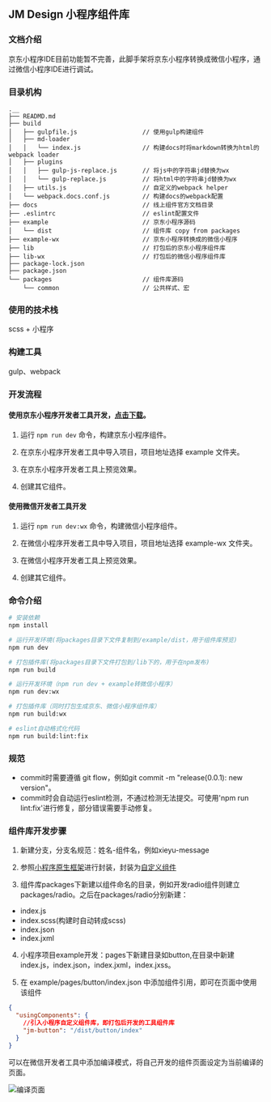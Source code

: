 ## JM Design 小程序组件库
### 文档介绍

   京东小程序IDE目前功能暂不完善，此脚手架将京东小程序转换成微信小程序，通过微信小程序IDE进行调试。

### 目录机构
```
.__
├── READMD.md
├── build
│   ├── gulpfile.js                  // 使用gulp构建组件
│   ├── md-loader
│   │   └── index.js                 // 构建docs时将markdown转换为html的webpack loader
│   ├── plugins
│   │   ├── gulp-js-replace.js       // 将js中的字符串jd替换为wx
│   │   └── gulp-replace.js          // 将html中的字符串jd替换为wx
│   ├── utils.js                     // 自定义的webpack helper
│   └── webpack.docs.conf.js         // 构建docs的webpack配置
├── docs                             // 线上组件官方文档目录
├── .eslintrc                        // eslint配置文件
├── example                          // 京东小程序源码
│   └── dist                         // 组件库 copy from packages
├── example-wx                       // 京东小程序转换成的微信小程序
├── lib                              // 打包后的京东小程序组件库
├── lib-wx                           // 打包后的微信小程序组件库
├── package-lock.json
├── package.json
└── packages                         // 组件库源码
    └── common                       // 公共样式、宏
```
### 使用的技术栈

scss + 小程序

### 构建工具

gulp、webpack

### 开发流程

#### 使用京东小程序开发者工具开发，[点击下载](http://doc.jd.com/ares/alldoc/JDmp/download/IDE下载.html)。

  1. 运行 `npm run dev` 命令，构建京东小程序组件。
  
  2. 在京东小程序开发者工具中导入项目，项目地址选择 example 文件夹。

  3. 在京东小程序开发者工具上预览效果。

  4. 创建其它组件。

#### 使用微信开发者工具开发

  1. 运行 `npm run dev:wx` 命令，构建微信小程序组件。
  
  2. 在微信小程序开发者工具中导入项目，项目地址选择 example-wx 文件夹。

  3. 在微信小程序开发者工具上预览效果。

  4. 创建其它组件。

### 命令介绍

```bash
# 安装依赖
npm install

# 运行开发环境(将packages目录下文件复制到/example/dist，用于组件库预览)
npm run dev

# 打包插件库(将packages目录下文件打包到/lib下的，用于在npm发布)
npm run build

# 运行开发环境（npm run dev + example转微信小程序）
npm run dev:wx

# 打包插件库（同时打包生成京东、微信小程序组件库）
npm run build:wx

# eslint自动格式化代码
npm run build:lint:fix

```

### 规范
* commit时需要遵循 git flow，例如git commit -m "release(0.0.1): new version"。
* commit时会自动运行eslint检测，不通过检测无法提交。可使用'npm run lint:fix'进行修复，部分错误需要手动修复。

### 组件库开发步骤

1. 新建分支，分支名规范：姓名-组件名，例如xieyu-message

2. 参照[小程序原生框架](https://developers.weixin.qq.com/miniprogram/dev/component/)进行封装，封装为[自定义组件](https://developers.weixin.qq.com/miniprogram/dev/framework/custom-component/) 

3. 组件库packages下新建以组件命名的目录，例如开发radio组件则建立packages/radio。之后在packages/radio分别新建：  

  + index.js  
  + index.scss(构建时自动转成scss)  
  + index.json  
  + index.jxml  

4. 小程序项目example开发：pages下新建目录如button,在目录中新建index.js，index.json，index.jxml，index.jxss。

5. 在 example/pages/button/index.json 中添加组件引用，即可在页面中使用该组件

```json
{
  "usingComponents": {
    //引入小程序自定义组件库，即打包后开发的工具组件库
    "jm-button": "/dist/button/index"
  }
}
```

可以在微信开发者工具中添加编译模式，将自己开发的组件页面设定为当前编译的页面。

![编译页面](https://img10.360buyimg.com/jmadvertisement/jfs/t1/69211/17/10309/119659/5d7f628fE022d5dcd/9534d56d95f58f5e.png)
